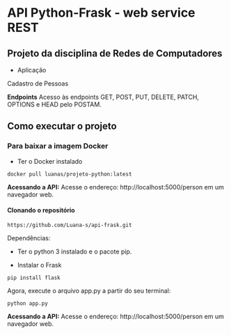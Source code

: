 # API Python-Frask - web service REST

## **Projeto da disciplina de Redes de Computadores** ##

* Aplicação

Cadastro de Pessoas


**Endpoints**
Acesso às endpoints GET, POST, PUT, DELETE, PATCH, OPTIONS e HEAD pelo POSTAM.

## Como executar o projeto

### Para baixar a imagem Docker

* Ter o Docker instalado

```
docker pull luanas/projeto-python:latest

```

**Acessando a API:**
Acesse o endereço:   http://localhost:5000/person em um navegador web.



#### Clonando o repositório

```
https://github.com/Luana-s/api-frask.git

```

Dependências:


* Ter o python 3 instalado e o pacote pip.


* Instalar o Frask

```
pip install flask
```

Agora, execute o arquivo app.py a partir do seu terminal:

```
python app.py

```
**Acessando a API:**
Acesse o endereço:   http://localhost:5000/person em um navegador web.




